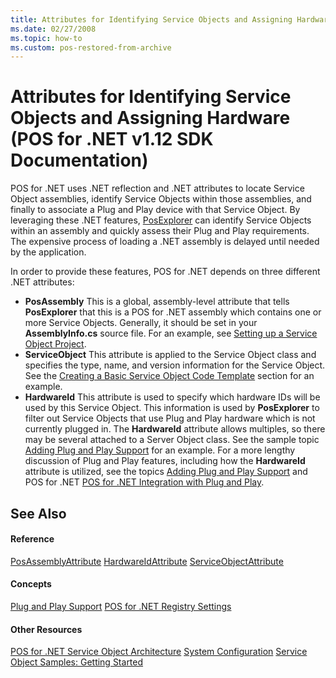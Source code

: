 ```yaml
---
title: Attributes for Identifying Service Objects and Assigning Hardware
ms.date: 02/27/2008
ms.topic: how-to
ms.custom: pos-restored-from-archive
---
```


# Attributes for Identifying Service Objects and Assigning Hardware (POS for .NET v1.12 SDK Documentation)

POS for .NET uses .NET reflection and .NET attributes to locate Service Object assemblies, identify Service Objects within those assemblies, and finally to associate a Plug and Play device with that Service Object. By leveraging these .NET features, [PosExplorer](ms884843\(v=winembedded.11\).md) can identify Service Objects within an assembly and quickly assess their Plug and Play requirements. The expensive process of loading a .NET assembly is delayed until needed by the application.

In order to provide these features, POS for .NET depends on three different .NET attributes:

- **PosAssembly**
    This is a global, assembly-level attribute that tells **PosExplorer** that this is a POS for .NET assembly which contains one or more Service Objects. Generally, it should be set in your **AssemblyInfo.cs** source file. For an example, see [Setting up a Service Object Project](setting-up-a-service-object-project.md).
- **ServiceObject**
    This attribute is applied to the Service Object class and specifies the type, name, and version information for the Service Object. See the [Creating a Basic Service Object Code Template](creating-a-basic-service-object-code-template.md) section for an example.
- **HardwareId**
    This attribute is used to specify which hardware IDs will be used by this Service Object. This information is used by **PosExplorer** to filter out Service Objects that use Plug and Play hardware which is not currently plugged in. The **HardwareId** attribute allows multiples, so there may be several attached to a Server Object class. See the sample topic [Adding Plug and Play Support](adding-plug-and-play-support.md) for an example. For a more lengthy discussion of Plug and Play features, including how the **HardwareId** attribute is utilized, see the topics [Adding Plug and Play Support](adding-plug-and-play-support.md) and POS for .NET [POS for .NET Integration with Plug and Play](pos-for-net-integration-with-plug-and-play.md).

## See Also

#### Reference

[PosAssemblyAttribute](ms884816\(v=winembedded.11\).md)
[HardwareIdAttribute](ms884523\(v=winembedded.11\).md)
[ServiceObjectAttribute](aa460884\(v=winembedded.11\).md)

#### Concepts

[Plug and Play Support](plug-and-play-support.md)
[POS for .NET Registry Settings](pos-for-net-registry-settings.md)

#### Other Resources

[POS for .NET Service Object Architecture](pos-for-net-service-object-architecture.md)
[System Configuration](system-configuration.md)
[Service Object Samples: Getting Started](service-object-samples-getting-started.md)
